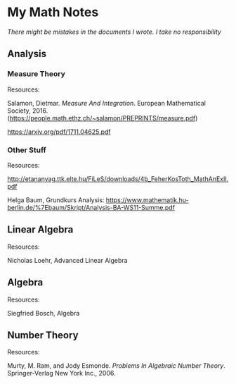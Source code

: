 # My Math Notes
*There might be mistakes in the documents I wrote. I take no responsibility*

## Analysis
### Measure Theory
Resources:

Salamon, Dietmar. *Measure And Integration*. European Mathematical Society, 2016. (https://people.math.ethz.ch/~salamon/PREPRINTS/measure.pdf)


https://arxiv.org/pdf/1711.04625.pdf

### Other Stuff
Resources:

http://etananyag.ttk.elte.hu/FiLeS/downloads/4b_FeherKosToth_MathAnExII.pdf

Helga Baum, Grundkurs Analysis: https://www.mathematik.hu-berlin.de/%7Ebaum/Skript/Analysis-BA-WS11-Summe.pdf

## Linear Algebra
Resources:

Nicholas Loehr, Advanced Linear Algebra

## Algebra
Resources:

Siegfried Bosch, Algebra

## Number Theory
Resources:

Murty, M. Ram, and Jody Esmonde. *Problems In Algebraic Number Theory*. Springer-Verlag New York Inc., 2006.
